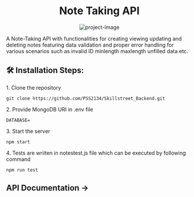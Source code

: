 <h1 align="center" id="title">Note Taking API</h1>

<p align="center"><img src="https://socialify.git.ci/PSS2134/Skillstreet_Backend/image?name=1&amp;theme=Dark" alt="project-image"></p>

<p id="description">A Note-Taking API with functionalities for creating viewing updating and deleting notes featuring data validation and proper error handling for various scenarios such as invalid ID minlength maxlength unfilled data etc.</p>

<h2>🛠️ Installation Steps:</h2>

<p>1. Clone the repository</p>

```
git clone https://github.com/PSS2134/Skillstreet_Backend.git
```

<p>2. Provide MongoDB URI in .env file</p>

```
DATABASE=
```

<p>3. Start the server</p>

```
npm start
```

<p>4. Tests are wriiten in notestest.js file which can be executed by following command</p>

```
npm run test
```

<h2>API Documentation -> </h2> <p><https://drive.google.com/file/d/1WQBjOdNnERiwksvVksCLwN_OtoqdZsXL/view?usp=sharing </p>

<p><https://drive.google.com/file/d/1WQBjOdNnERiwksvVksCLwN_OtoqdZsXL/view?usp=sharing </p>
